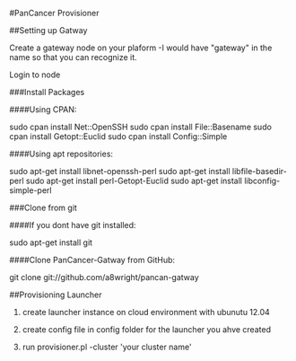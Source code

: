 
#PanCancer Provisioner

##Setting up Gatway

Create a gateway node on your plaform 
-I would have "gateway" in the name so that you can recognize it.

Login to node

###Install Packages

####Using CPAN:

sudo cpan install Net::OpenSSH
sudo cpan install File::Basename
sudo cpan install Getopt::Euclid
sudo cpan install Config::Simple

####Using apt repositories:

sudo apt-get install libnet-openssh-perl
sudo apt-get install libfile-basedir-perl
sudo apt-get install perl-Getopt-Euclid
sudo apt-get install libconfig-simple-perl


###Clone from git

####If you dont have git installed:

sudo apt-get install git

####Clone PanCancer-Gatway from GitHub:

git clone git://github.com/a8wright/pancan-gatway



##Provisioning Launcher

1. create launcher instance on cloud environment with ubunutu 12.04

2. create config file in config folder for the launcher you ahve created

3. run provisioner.pl -cluster 'your cluster name'

